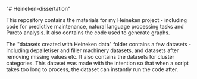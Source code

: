 "# Heineken-dissertation" 


This repository contains the materials for my Heineken project - including code for predictive maintenance, natural language processing tasks and Pareto analysis. It also contains the code used to generate graphs. 

The "datasets created with Heineken data" folder contains a few datasets - including depalletiser and filler machinery datasets, and datasets after removing missing values etc. It also contains the datasets for cluster categories. This dataset was made with the intention so that when a script takes too long to process, the dataset can instantly run the code after. 
